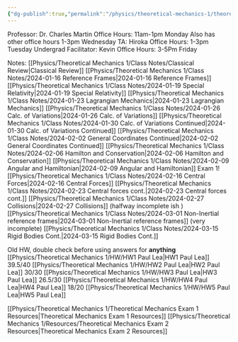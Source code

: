 ```yaml
---
{"dg-publish":true,"permalink":"/physics/theoretical-mechanics-1/theoretical-mechanics/"}
---
```


Professor: Dr. Charles Martin
Office Hours: 11am-1pm Monday
Also has other office hours 1-3pm Wednesday
TA: Hiroka
Office Hours: 1-3pm Tuesday
Undergrad Facilitator: Kevin
Office Hours: 
3-5Pm Friday

Notes: 
[[Physics/Theoretical Mechanics 1/Class Notes/Classical  Review\|Classical  Review]]
[[Physics/Theoretical Mechanics 1/Class Notes/2024-01-16  Reference Frames\|2024-01-16  Reference Frames]]
[[Physics/Theoretical Mechanics 1/Class Notes/2024-01-19 Special Relativity\|2024-01-19 Special Relativity]]
[[Physics/Theoretical Mechanics 1/Class Notes/2024-01-23 Lagrangian Mechanics\|2024-01-23 Lagrangian Mechanics]]
[[Physics/Theoretical Mechanics 1/Class Notes/2024-01-26 Calc. of Variations\|2024-01-26 Calc. of Variations]]
[[Physics/Theoretical Mechanics 1/Class Notes/2024-01-30 Calc. of Variations Continued\|2024-01-30 Calc. of Variations Continued]]
[[Physics/Theoretical Mechanics 1/Class Notes/2024-02-02 General Coordinates Continued\|2024-02-02 General Coordinates Continued]]
[[Physics/Theoretical Mechanics 1/Class Notes/2024-02-06 Hamilton and Conservation\|2024-02-06 Hamilton and Conservation]]
[[Physics/Theoretical Mechanics 1/Class Notes/2024-02-09 Angular and Hamiltonian\|2024-02-09 Angular and Hamiltonian]]
Exam 1!
[[Physics/Theoretical Mechanics 1/Class Notes/2024-02-16 Central Forces\|2024-02-16 Central Forces]]
[[Physics/Theoretical Mechanics 1/Class Notes/2024-02-23 Central forces cont.\|2024-02-23 Central forces cont.]]
[[Physics/Theoretical Mechanics 1/Class Notes/2024-02-27 Collisions\|2024-02-27 Collisions]] (halfway incomplete ish )
[[Physics/Theoretical Mechanics 1/Class Notes/2024-03-01 Non-Inertial reference frames\|2024-03-01 Non-Inertial reference frames]] (very incomplete)
[[Physics/Theoretical Mechanics 1/Class Notes/2024-03-15 Rigid Bodies Cont.\|2024-03-15 Rigid Bodies Cont.]]

Old HW, double check before using answers for **anything**
[[Physics/Theoretical Mechanics 1/HW/HW1 Paul Lea\|HW1 Paul Lea]] 39.5/40
[[Physics/Theoretical Mechanics 1/HW/HW2 Paul Lea\|HW2 Paul Lea]] 30/30
[[Physics/Theoretical Mechanics 1/HW/HW3 Paul Lea\|HW3 Paul Lea]] 26.5/30
[[Physics/Theoretical Mechanics 1/HW/HW4 Paul Lea\|HW4 Paul Lea]] 18/20
[[Physics/Theoretical Mechanics 1/HW/HW5 Paul Lea\|HW5 Paul Lea]] 

[[Physics/Theoretical Mechanics 1/Theoretical Mechanics Exam 1 Resources\|Theoretical Mechanics Exam 1 Resources]]
[[Physics/Theoretical Mechanics 1/Resources/Theoretical Mechanics Exam 2 Resources\|Theoretical Mechanics Exam 2 Resources]]




